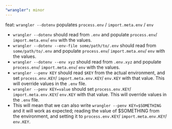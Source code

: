 ```yaml
---
"wrangler": minor
---
```


feat: `wrangler --dotenv` populates `process.env` / `import.meta.env` / `env`

- `wrangler --dotenv` should read from `.env` and populate `process.env`/ `import.meta.env`/ `env` with the values.
- `wrangler --dotenv --env-file some/path/to/.env` should read from `some/path/to/.env` and populate `process.env`/ `import.meta.env`/ `env` with the values.
- `wrangler --dotenv --env xyz` should read from `.env.xyz` and populate `process.env`/ `import.meta.env`/ `env` with the values.
- `wrangler --penv KEY` should read `$KEY` from the actual environment, and set `process.env.KEY`/ `import.meta.env.KEY`/ `env.KEY` with that value. This will override values in the `.env` file.
- `wrangler --penv KEY=value` should set `process.env.KEY`/ `import.meta.env.KEY`/ `env.KEY` with that value. This will override values in the `.env` file.
- This will mean that we can also write `wrangler --penv KEY=$SOMETHING` and it will work as expected; reading the value of $SOMETHING from the environment, and setting it to `process.env.KEY`/ `import.meta.env.KEY`/ `env.KEY`.
